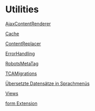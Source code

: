 Utilities
=========

[AjaxContentRenderer](AjaxContentRenderer/Index.md)

[Cache](Cache/Index.md)

[ContentReplacer](ContentReplacer/Index.md)

[ErrorHandling](ErrorHandling/Index.md)

[RobotsMetaTag](RobotsMetaTag/Index.md)

[TCAMigrations](TCAMigrations/Index.md)

[Übersetzte Datensätze in Sprachmenüs](TranslatedRecords/Index.md)

[Views](Views/Index.md)

[form Extension](Forms/Index.md)

